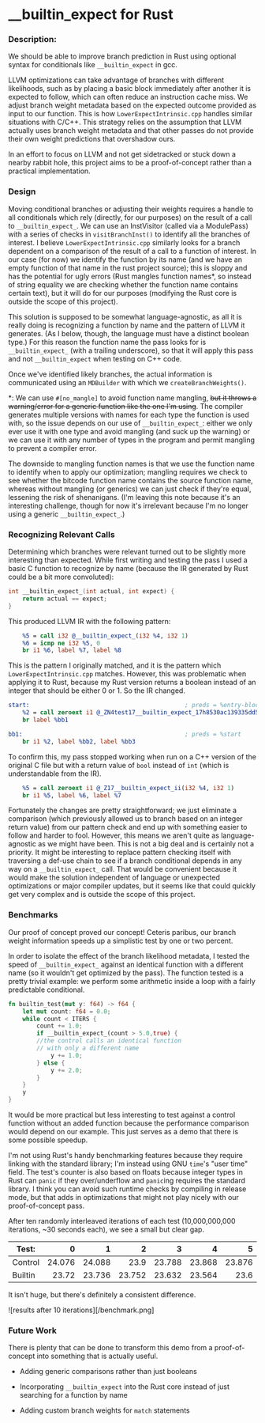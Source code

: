 # \_\_builtin\_expect for Rust


### Description:

We should be able to improve branch prediction in Rust using optional syntax for conditionals like `__builtin_expect` in gcc. 

LLVM optimizations can take advantage of branches with different likelihoods, such as by placing a basic block immediately after another it is expected to follow, which can often reduce an instruction cache miss. 
We adjust branch weight metadata based on the expected outcome provided as input to our function.
This is how `LowerExpectIntrinsic.cpp` handles similar situations with C/C++. This strategy relies on the assumption that LLVM actually uses branch weight metadata and that other passes do not provide their own weight predictions that overshadow ours.

In an effort to focus on LLVM and not get sidetracked or stuck down a nearby rabbit hole, this project aims to be a proof-of-concept rather than a practical implementation. 

### Design

Moving conditional branches or adjusting their weights requires a handle to all conditionals which rely (directly, for our purposes) on the result of a call to `__builtin_expect_`. 
We can use an InstVisitor (called via a ModulePass) with a series of checks in `visitBranchInst()` to identify all the branches of interest.
I believe `LowerExpectIntrinsic.cpp` similarly looks for a branch dependent on a comparison of the result of a call to a function of interest. 
In our case (for now) we identify the function by its name (and we have an empty function of that name in the rust project source); this is sloppy and has the potential for ugly errors (Rust mangles function names\*, so instead of string equality we are checking whether the function name contains certain text), but it will do for our purposes (modifying the Rust core is outside the scope of this project).

This solution is supposed to be somewhat language-agnostic, as all it is really doing is recognizing a function by name and the pattern of LLVM it generates. (As I below, though, the language must have a distinct boolean type.) For this reason the function name the pass looks for is `__builtin_expect_` (with a trailing underscore), so that it will apply this pass and not `__builtin_expect` when testing on C++ code.

Once we've identified likely branches, the actual information is communicated using an `MDBuilder` with which we `createBranchWeights()`. 

\*: We can use `#[no_mangle]` to avoid function name mangling, ~~but it throws a warning/error for a generic function like the one I'm using~~. The compiler generates multiple versions with names for each type the function is used with, so the issue depends on our use of `__builtin_expect_`: either we only ever use it with one type and avoid mangling (and suck up the warning) or we can use it with any number of types in the program and permit mangling to prevent a compiler error.

The downside to mangling function names is that we use the function name to identify when to apply our optimization; mangling requires we check to see whether the bitcode function name contains the source function name, whereas without mangling (or generics) we can just check if they're equal, lessening the risk of shenanigans.
(I'm leaving this note because it's an interesting challenge, though for now it's irrelevant because I'm no longer using a generic `__builtin_expect_`.)


### Recognizing Relevant Calls

Determining which branches were relevant turned out to be slightly more interesting than expected. While first writing and testing the pass I used a basic C function to recognize by name (because the IR generated by Rust could be a bit more convoluted):
```C
int __builtin_expect_(int actual, int expect) {
    return actual == expect;
}
```
This produced LLVM IR with the following pattern:
```LLVM
    %5 = call i32 @__builtin_expect_(i32 %4, i32 1)
    %6 = icmp ne i32 %5, 0
    br i1 %6, label %7, label %8
```
This is the pattern I originally matched, and it is the pattern which `LowerExpectIntrinsic.cpp` matches. However, this was problematic when applying it to Rust, because my Rust version returns a boolean instead of an integer that should be either 0 or 1. So the IR changed.
```LLVM
start:                                            ; preds = %entry-block
    %2 = call zeroext i1 @_ZN4test17__builtin_expect_17h8530ac139335dd58E(i32 %0, i32 2)
    br label %bb1

bb1:                                              ; preds = %start
    br i1 %2, label %bb2, label %bb3
```
To confirm this, my pass stopped working when run on a C++ version of the original C file but with a return value of `bool` instead of `int` (which is understandable from the IR).
```LLVM
    %5 = call zeroext i1 @_Z17__builtin_expect_ii(i32 %4, i32 1)
    br i1 %5, label %6, label %7

```
Fortunately the changes are pretty straightforward; we just eliminate a comparison (which previously allowed us to branch based on an integer return value) from our pattern check and end up with something easier to follow and harder to fool. However, this means we aren't quite as language-agnostic as we might have been. This is not a big deal and is certainly not a priority. 
It might be interesting to replace pattern checking itself with traversing a def-use chain to see if a branch conditional depends in any way on a `__builtin_expect_` call. 
That would be convenient because it would make the solution independent of language or unexpected optimizations or major compiler updates, but it seems like that could quickly get very complex and is outside the scope of this project.

### Benchmarks

Our proof of concept proved our concept! Ceteris paribus, our branch weight information speeds up a simplistic test by one or two percent. 

In order to isolate the effect of the branch likelihood metadata, I tested the speed of `__builtin_expect_` against an identical function with a different name (so it wouldn't get optimized by the pass).
The function tested is a pretty trivial example: we perform some arithmetic inside a loop with a fairly predictable conditional.
```Rust
fn builtin_test(mut y: f64) -> f64 {
    let mut count: f64 = 0.0;
    while count < ITERS {
        count += 1.0;
        if __builtin_expect_(count > 5.0,true) {
        //the control calls an identical function 
        // with only a different name
            y += 1.0;
        } else {
            y += 2.0;
        }
    }
    y
}
```

It would be more practical but less interesting to test against a control function without an added function because the performance comparison would depend on our example. This just serves as a demo that there is some possible speedup.

I'm not using Rust's handy benchmarking features because they require linking with the standard library; I'm instead using GNU `time`'s "user time" field. The test's counter is also based on floats because integer types in Rust can `panic` if they over/underflow and `panic`ing requires the standard library. I think you can avoid such runtime checks by compiling in release mode, but that adds in optimizations that might not play nicely with our proof-of-concept pass.

After ten randomly interleaved iterations of each test (10,000,000,000 iterations, ~30 seconds each), we see a small but clear gap. 

| Test:     |   0   |   1   |   2   |   3   |   4   |   5   |   6   |   7   |   8   |   9   |  Avg  |
| --------- |------:|------:|------:|------:|------:|------:|------:|------:|------:|------:|------:|
| Control   |24.076 |24.088 |23.9   |23.788 |23.868 |23.876 |23.906 |23.676 |23.816 |23.688 |23.868 |
| Builtin   |23.72  |23.736 |23.752 |23.632 |23.564 |23.6   |23.712 |23.684 |23.516 |23.468 |23.638 |

It isn't huge, but there's definitely a consistent difference.

![results after 10 iterations][/benchmark.png]


### Future Work

There is plenty that can be done to transform this demo from a proof-of-concept into something that is actually useful. 

* Adding generic comparisons rather than just booleans

* Incorporating `__builtin_expect` into the Rust core instead of just searching for a function by name

* Adding custom branch weights for `match` statements

